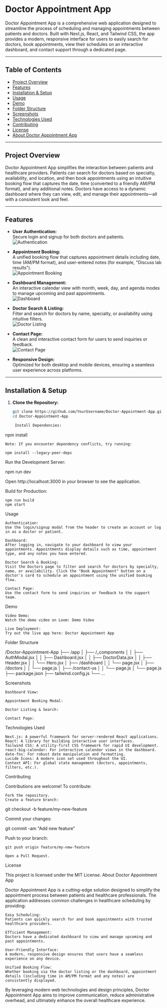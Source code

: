 # Doctor Appointment App

Doctor Appointment App is a comprehensive web application designed to streamline the process of scheduling and managing appointments between patients and doctors. Built with Next.js, React, and Tailwind CSS, the app provides a modern, responsive interface for users to easily search for doctors, book appointments, view their schedules on an interactive dashboard, and contact support through a dedicated page.

---

## Table of Contents

- [Project Overview](#project-overview)
- [Features](#features)
- [Installation & Setup](#installation--setup)
- [Usage](#usage)
- [Demo](#demo)
- [Folder Structure](#folder-structure)
- [Screenshots](#screenshots)
- [Technologies Used](#technologies-used)
- [Contributing](#contributing)
- [License](#license)
- [About Doctor Appointment App](#about-doctor-appointment-app)

---

## Project Overview

Doctor Appointment App simplifies the interaction between patients and healthcare providers. Patients can search for doctors based on specialty, availability, and location, and then book appointments using an intuitive booking flow that captures the date, time (converted to a friendly AM/PM format), and any additional notes. Doctors have access to a dynamic dashboard where they can view, edit, and manage their appointments—all with a consistent look and feel.

---

## Features

- **User Authentication:**  
  Secure login and signup for both doctors and patients.  
  ![Authentication](https://via.placeholder.com/1200x600?text=Authentication+Screen)
  
- **Appointment Booking:**  
  A unified booking flow that captures appointment details including date, time (AM/PM format), and user-entered notes (for example, "Discuss lab results").  
  ![Appointment Booking](https://via.placeholder.com/1200x600?text=Appointment+Booking+Modal)
  
- **Dashboard Management:**  
  An interactive calendar view with month, week, day, and agenda modes to manage upcoming and past appointments.  
  ![Dashboard](https://via.placeholder.com/1200x600?text=Dashboard+View)
  
- **Doctor Search & Listing:**  
  Filter and search for doctors by name, specialty, or availability using intuitive filters.  
  ![Doctor Listing](https://via.placeholder.com/1200x600?text=Doctor+Listing)
  
- **Contact Page:**  
  A clean and interactive contact form for users to send inquiries or feedback.  
  ![Contact Page](https://via.placeholder.com/1200x600?text=Contact+Page)
  
- **Responsive Design:**  
  Optimized for both desktop and mobile devices, ensuring a seamless user experience across platforms.

---

## Installation & Setup

1. **Clone the Repository:**
   ```bash
   git clone https://github.com/YourUsername/Doctor-Appointment-App.git
   cd Doctor-Appointment-App

    Install Dependencies:

npm install

    Note: If you encounter dependency conflicts, try running:

    npm install --legacy-peer-deps

Run the Development Server:

npm run dev

Open http://localhost:3000 in your browser to see the application.

Build for Production:

    npm run build
    npm start

Usage

    Authentication:
    Use the login/signup modal from the header to create an account or log in as a doctor or patient.

    Dashboard:
    After logging in, navigate to your dashboard to view your appointments. Appointments display details such as time, appointment type, and any notes you have entered.

    Doctor Search & Booking:
    Visit the Doctors page to filter and search for doctors by specialty, name, or availability. Click the "Book Appointment" button on a doctor's card to schedule an appointment using the unified booking flow.

    Contact Page:
    Use the contact form to send inquiries or feedback to the support team.

Demo

    Video Demo:
    Watch the demo video on Loom: Demo Video

    Live Deployment:
    Try out the live app here: Doctor Appointment App

Folder Structure

/Doctor-Appointment-App
├── /app
│   ├── /_components
│   │      ├── AuthModal.jsx
│   │      ├── Dashboard.jsx
│   │      ├── DoctorData.jsx
│   │      ├── Header.jsx
│   │      └── Hero.jsx
│   ├── /dashboard
│   │      └── page.jsx
│   ├── /doctors
│   │      └── page.js
│   ├── /contact-us
│   │      └── page.js
│   └── page.js
├── package.json
├── tailwind.config.js
└── ...

Screenshots

    Dashboard View:

    Appointment Booking Modal:

    Doctor Listing & Search:

    Contact Page:

Technologies Used

    Next.js: A powerful framework for server-rendered React applications.
    React: A library for building interactive user interfaces.
    Tailwind CSS: A utility-first CSS framework for rapid UI development.
    react-big-calendar: For interactive calendar views in the dashboard.
    date-fns: For robust date manipulation and formatting.
    Lucide Icons: A modern icon set used throughout the UI.
    Context API: For global state management (doctors, appointments, filters, etc.).

Contributing

Contributions are welcome! To contribute:

    Fork the repository.
    Create a feature branch:

git checkout -b feature/my-new-feature

Commit your changes:

git commit -am "Add new feature"

Push to your branch:

    git push origin feature/my-new-feature

    Open a Pull Request.

License

This project is licensed under the MIT License.
About Doctor Appointment App

Doctor Appointment App is a cutting-edge solution designed to simplify the appointment process between patients and healthcare professionals. The application addresses common challenges in healthcare scheduling by providing:

    Easy Scheduling:
    Patients can quickly search for and book appointments with trusted healthcare providers.

    Efficient Management:
    Doctors have a dedicated dashboard to view and manage upcoming and past appointments.

    User-Friendly Interface:
    A modern, responsive design ensures that users have a seamless experience on any device.

    Unified Booking Flow:
    Whether booking via the doctor listing or the dashboard, appointment details (including time in AM/PM format and any notes) are consistently displayed.

By leveraging modern web technologies and design principles, Doctor Appointment App aims to improve communication, reduce administrative overhead, and ultimately enhance the overall healthcare experience.
